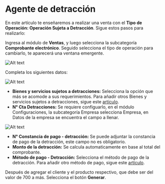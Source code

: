 # Agente de detracción

En este artículo te enseñaremos a realizar una venta con el **Tipo de Operación: Operación Sujeta a Detracción**.  Sigue estos pasos para realizarlo:

Ingresa al módulo de **Ventas**, y luego selecciona la subcategoría **Comprobante electrónico**. Seguido selecciona el tipo de operación para cambiarlo, te aparecerá una ventana emergente.

![Alt text](img/Tipodeoperacin.jpg)

 Completa los siguientes datos:

![Alt text](img/Tipodeoperacin2.jpg)

- **Bienes y servicios sujetos a detracciones:** Selecciona la opción que más se acomode a sus requerimientos. Para añadir otros Bienes y servicios sujetos a detracciones, sigue este [artículo](#).
- **N° Cta Detracciones:** Se requiere configuarlo, en el módulo Configuraciones, la subcategoría Empresa selecciona Empresa, en Datos de la empresa se encuentra el campo a llenar.

![Alt text](img/Tipodeoperacin3.jpg)

- **N° Constancia de pago - detracción:** Se puede adjuntar la constancia de pago de la detracción, este campo no es obligatorio.
- **Monto de la detracción:** Se calcula automaticamente en base al total del comprobante.
- **Método de pago - Detracción:** Selecciona el método de pago de la detracción. Para añadir otro método de pago, sigue este [artículo](#).

Después de agregar el cliente y el producto respectivo, que debe ser del valor de 700 a más. Selecciona el botón **Generar**.
